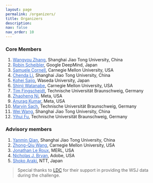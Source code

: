 ```yaml
---
layout: page
permalink: /organizers/
title: Organizers
description:  
nav: false
nav_order: 10
---
```


### Core Members
1. <a style="color: #2E67D3;" href="https://sites.google.com/view/wangyou-zhang">Wangyou Zhang</a>, Shanghai Jiao Tong University, China
2. <a style="color: #2E67D3;" href="http://www.robinscheibler.org">Robin Scheibler</a>, Google DeepMind, Japan
3. <a style="color: #2E67D3;" href="https://github.com/popcornell">Samuele Cornell</a>, Carnegie Mellon University, USA
4. <a style="color: #2E67D3;" href="">Chenda Li</a>, Shanghai Jiao Tong University, China
5. <a style="color: #2E67D3;" href="https://kohei0209.github.io">Kohei Saijo</a>, Waseda University, Japan
6. <a style="color: #2E67D3;" href="https://sites.google.com/view/shinjiwatanabe">Shinji Watanabe</a>, Carnegie Mellon University, USA
7. <a style="color: #2E67D3;" href="https://www.tu-braunschweig.de/en/ifn/institute/team/sv/fingscheidt">Tim Fingscheidt</a>, Technische Universität Braunschweig, Germany
8. <a style="color: #2E67D3;" href="https://nateanl.github.io">Zhaoheng Ni</a>, Meta, USA
9. <a style="color: #2E67D3;" href="https://anuragkr90.github.io">Anurag Kumar</a>, Meta, USA
10. <a style="color: #2E67D3;" href="https://www.tu-braunschweig.de/en/ifn/institute/dept/sv/sach">Marvin Sach</a>, Technische Universität Braunschweig, Germany
11. <a style="color: #2E67D3;" href="https://scholar.google.com/citations?user=aTUq3f4AAAAJ&hl=en">Wei Wang</a>, Shanghai Jiao Tong University, China
12. <a style="color: #2E67D3;" href="https://www.tu-braunschweig.de/en/ifn/institute/dept/sv/translate-to-english-yihui-fu-m-eng">Yihui Fu</a>, Technische Universität Braunschweig, Germany

### Advisory members

1. <a style="color: #2E67D3;" href="https://www.cs.sjtu.edu.cn/en/PeopleDetail.aspx?id=268">Yanmin Qian</a>, Shanghai Jiao Tong University, China
2. <a style="color: #2E67D3;" href="https://zqwang7.github.io">Zhong-Qiu Wang</a>, Carnegie Mellon University, USA
3. <a style="color: #2E67D3;" href="https://www.jonathanleroux.org">Jonathan Le Roux</a>, MERL, USA
4. <a style="color: #2E67D3;" href="https://ccrma.stanford.edu/~njb/">Nicholas J. Bryan</a>, Adobe, USA
5. <a style="color: #2E67D3;" href="http://www.kecl.ntt.co.jp/icl/signal/araki/index_e.htm">Shoko Araki</a>, NTT, Japan

> Special thanks to [LDC](https://www.ldc.upenn.edu) for their support in providing the WSJ data during the challenge.
